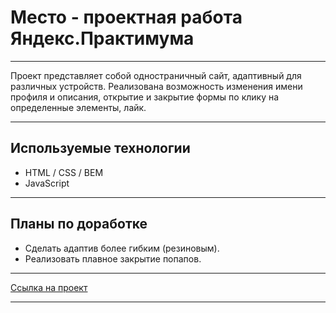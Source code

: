 # Место - проектная работа Яндекс.Практимума

---

Проект представляет собой одностраничный сайт, адаптивный для различных устройств. Реализована возможность изменения имени профиля и описания, открытие и закрытие формы по клику на определенные элементы, лайк.

---

## Используемые технологии
* HTML / CSS / BEM
* JavaScript
---

## Планы по доработке
* Сделать адаптив более гибким (резиновым).
* Реализовать плавное закрытие попапов.

---

[Ссылка на проект](https://edgar0995.github.io/mesto/src/)

---
